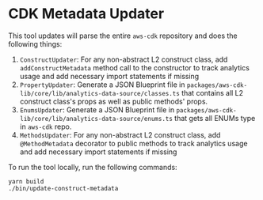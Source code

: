 # CDK Metadata Updater

This tool updates will parse the entire `aws-cdk` repository and does the following things:

1. `ConstructUpdater`: For any non-abstract L2 construct class, add `addConstructMetadata` method call to the constructor to track analytics usage and add necessary import statements if missing
2. `PropertyUpdater`: Generate a JSON Blueprint file in `packages/aws-cdk-lib/core/lib/analytics-data-source/classes.ts` that contains all L2 construct class's props as well as public methods' props.
3. `EnumsUpdater`: Generate a JSON Blueprint file in `packages/aws-cdk-lib/core/lib/analytics-data-source/enums.ts` that gets all ENUMs type in `aws-cdk` repo.
4. `MethodsUpdater`: For any non-abstract L2 construct class, add `@MethodMetadata` decorator to public methods to track analytics usage and add necessary import statements if missing

To run the tool locally, run the following commands:
```
yarn build
./bin/update-construct-metadata
```